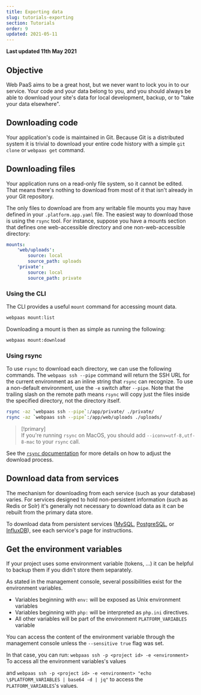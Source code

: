```yaml
---
title: Exporting data
slug: tutorials-exporting
section: Tutorials
order: 9
updated: 2021-05-11
---
```


**Last updated 11th May 2021**


## Objective  

Web PaaS aims to be a great host, but we never want to lock you in to our service. Your code and your data belong to you, and you should always be able to download your site's data for local development, backup, or to "take your data elsewhere".

## Downloading code

Your application's code is maintained in Git.  Because Git is a distributed system it is trivial to download your entire code history with a simple `git clone` or `webpaas get` command.

## Downloading files

Your application runs on a read-only file system, so it cannot be edited.  That means there's nothing to download from most of it that isn't already in your Git repository.

The only files to download are from any writable file mounts you may have defined in your `.platform.app.yaml` file.  The easiest way to download those is using the `rsync` tool.  For instance, suppose you have a mounts section that defines one web-accessible directory and one non-web-accessible directory:

```yaml
mounts:
    'web/uploads':
        source: local
        source_path: uploads
    'private':
        source: local
        source_path: private
```
### Using the CLI

The CLI provides a useful `mount` command for accessing mount data.

```bash
webpaas mount:list
```

Downloading a mount is then as simple as running the following:

```bash
webpaas mount:download
```

### Using rsync
To use `rsync` to download each directory, we can use the following commands.  The `webpaas ssh --pipe` command will return the SSH URL for the current environment as an inline string that `rsync` can recognize. To use a non-default environment, use the `-e` switch after `--pipe`.  Note that the trailing slash on the remote path means `rsync` will copy just the files inside the specified directory, not the directory itself.

```bash
rsync -az `webpaas ssh --pipe`:/app/private/ ./private/
rsync -az `webpaas ssh --pipe`:/app/web/uploads ./uploads/
```


> [!primary]  
> If you're running `rsync` on MacOS, you should add `--iconv=utf-8,utf-8-mac` to your `rsync` call.
> 

See the [`rsync` documentation](https://download.samba.org/pub/rsync/rsync.html) for more details on how to adjust the download process.

## Download data from services

The mechanism for downloading from each service (such as your database) varies.  For services designed to hold non-persistent information (such as Redis or Solr) it's generally not necessary to download data as it can be rebuilt from the primary data store.

To download data from persistent services ([MySQL](../configuration-services/mysql), [PostgreSQL](../configuration-services/postgresql),   or [InfluxDB](../configuration-services/influxdb)), see each service's page for instructions.

## Get the environment variables

If your project uses some environment variable (tokens, ...) it can be helpful to backup them if you didn't store them separately.

As stated in the management console, several possibilities exist for the environment variables.

* Variables beginning with `env:` will be exposed as Unix environment variables
* Variables beginning with `php:` will be interpreted as `php.ini` directives.
* All other variables will be part of the environment `PLATFORM_VARIABLES` variable



You can access the content of the environment variable through the management console unless the `--sensitive true` flag was set.

In that case, you can run:
`webpaas ssh -p <project id> -e <environment>`
To access all the environment variables's values

and `webpaas ssh -p <project id> -e <environment> "echo \$PLATFORM_VARIABLES | base64 -d | jq"` to access the `PLATFORM_VARIABLES`'s values.

 
